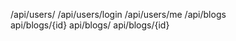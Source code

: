 /api/users/ 
/api/users/login 
/api/users/me 
/api/blogs  
api/blogs/{id}
api/blogs/
api/blogs/{id}  
